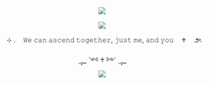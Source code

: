 <div align="center">
  <img src="https://media.discordapp.net/attachments/1321638908370485258/1355875938755412008/IMG-7983.png?ex=67ea855e&is=67e933de&hm=695abb0976b5ef8775bd3940572eb9ca262fc5b3de64b2ef1d3a099e41843c0d&=&format=webp&quality=lossless">
<br />
<br />
<div align="center">
  <img src="https://media.discordapp.net/attachments/1321638908370485258/1355879556233560154/Untitled66_20250330141403.png?ex=67ea88bd&is=67e9373d&hm=c1c649f90b142a06f75689298b2507aa76f0b1416f5f1cb459bf7cf820bf9aec&=&format=webp&quality=lossless">
</div>
<br />
<div align="center">
  ⊹ .  𝚆𝚎 𝚌𝚊𝚗 𝚊𝚜𝚌𝚎𝚗𝚍 𝚝𝚘𝚐𝚎𝚝𝚑𝚎𝚛, 𝚓𝚞𝚜𝚝 𝚖𝚎, 𝚊𝚗𝚍 𝚢𝚘𝚞  ♰  ౨ৎ  
<br />
<br />
 ‿̩͙‿ ༺ ♰ ༻ ‿̩͙‿ 
<div align="center">
  <img src="https://media.discordapp.net/attachments/1321638908370485258/1355896341359886479/obraz_2025-03-30_152735179.png?ex=67ea985f&is=67e946df&hm=3cbef206a24dae089af977cdbb125d7d83643776e8f59839743f66540fe4b8ed&=&format=webp&quality=lossless">
</div>


